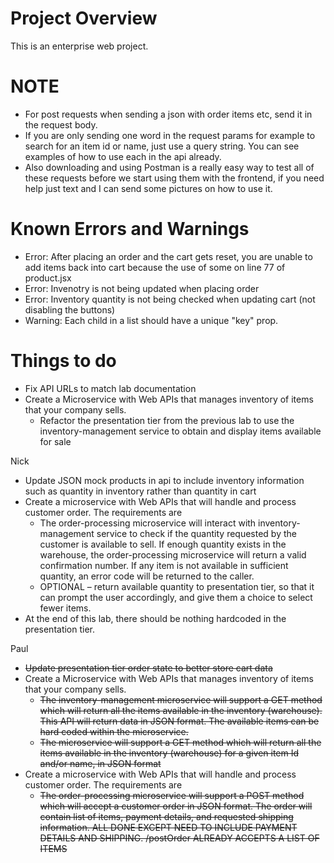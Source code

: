 # Project Overview
This is an enterprise web project.

# NOTE
- For post requests when sending a json with order items etc, send it in the request body.
- If you are only sending one word in the request params for example to search for an item id or name, just use a query string.
  You can see examples of how to use each in the api already.
- Also downloading and using Postman is a really easy way to test all of these requests before we start using them with the frontend,
  if you need help just text and I can send some pictures on how to use it.

# Known Errors and Warnings
- Error: After placing an order and the cart gets reset, you are unable to add items back into cart because the use of some on line 77 of product.jsx
- Error: Invenotry is not being updated when placing order
- Error: Inventory quantity is not being checked when updating cart (not disabling the buttons)
- Warning: Each child in a list should have a unique "key" prop.

# Things to do
- Fix API URLs to match lab documentation
- Create a Microservice with Web APIs that manages inventory of items that your company sells.
  - Refactor the presentation tier from the previous lab to use the inventory-management
    service to obtain and display items available for sale

 Nick
- Update JSON mock products in api to include inventory information such as quantity in inventory rather than quantity in cart
- Create a microservice with Web APIs that will handle and process customer order. The
requirements are
  - The order-processing microservice will interact with inventory-management service to
    check if the quantity requested by the customer is available to sell. If enough quantity
    exists in the warehouse, the order-processing microservice will return a valid
    confirmation number. If any item is not available in sufficient quantity, an error code
    will be returned to the caller.
  - OPTIONAL – return available quantity to presentation tier, so that it can prompt the user
  accordingly, and give them a choice to select fewer items.
- At the end of this lab, there should be nothing hardcoded in the presentation tier.
 

Paul
- ~~Update presentation tier order state to better store cart data~~
- Create a Microservice with Web APIs that manages inventory of items that your company sells.
  - ~~The inventory-management microservice will support a GET method which will return all
    the items available in the inventory (warehouse). This API will return data in JSON
    format. The available items can be hard coded within the microservice.~~
  - ~~The microservice will support a GET method which will return all the items available in
    the inventory (warehouse) for a given item Id and/or name, in JSON format~~
- Create a microservice with Web APIs that will handle and process customer order. The
requirements are
  - ~~The order-processing microservice will support a POST method which will accept a
    customer order in JSON format. The order will contain list of items, payment details, and
    requested shipping information. ALL DONE EXCEPT NEED TO INCLUDE PAYMENT DETAILS AND SHIPPING.
    /postOrder ALREADY ACCEPTS A LIST OF ITEMS~~
